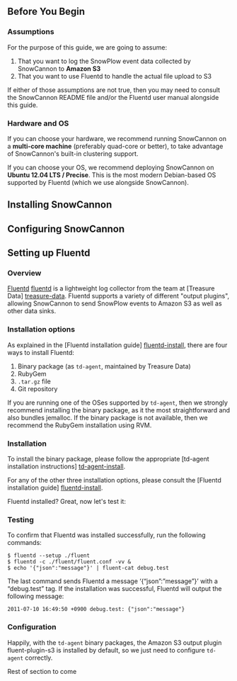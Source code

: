 ## Before You Begin

### Assumptions

For the purpose of this guide, we are going to assume:

1. That you want to log the SnowPlow event data collected by SnowCannon to **Amazon S3**
2. That you want to use Fluentd to handle the actual file upload to S3

If either of those assumptions are not true, then you may need to consult the SnowCannon README file and/or the Fluentd user manual alongside this guide.

### Hardware and OS

If you can choose your hardware, we recommend running SnowCannon on a **multi-core machine** (preferably quad-core or better), to take advantage of SnowCannon's built-in clustering support.

If you can choose your OS, we recommend deploying SnowCannon on **Ubuntu 12.04 LTS / Precise**. This is the most modern Debian-based OS supported by Fluentd (which we use alongside SnowCannon).

## Installing SnowCannon

## Configuring SnowCannon

## Setting up Fluentd

### Overview

[Fluentd] [fluentd] is a lightweight log collector from the team at [Treasure Data] [treasure-data]. Fluentd supports a variety of different "output plugins", allowing SnowCannon to send SnowPlow events to Amazon S3 as well as other data sinks.

### Installation options

As explained in the [Fluentd installation guide] [fluentd-install], there are four ways to install Fluentd:

1. Binary package (as `td-agent`, maintained by Treasure Data)
2. RubyGem
3. `.tar.gz` file
4. Git repository

If you are running one of the OSes supported by `td-agent`, then we strongly recommend installing the binary package, as it the most straightforward and also bundles jemalloc. If the binary package is not available, then we recommend the RubyGem installation using RVM.

### Installation

To install the binary package, please follow the appropriate [td-agent installation instructions] [td-agent-install].

For any of the other three installation options, please consult the [Fluentd installation guide] [fluentd-install].

Fluentd installed? Great, now let's test it:

### Testing

To confirm that Fluentd was installed successfully, run the following commands:

    $ fluentd --setup ./fluent
    $ fluentd -c ./fluent/fluent.conf -vv &
    $ echo '{"json":"message"}' | fluent-cat debug.test

The last command sends Fluentd a message ‘{“json”:”message”}’ with a “debug.test” tag. If the installation was successful, Fluentd will output the following message:

    2011-07-10 16:49:50 +0900 debug.test: {"json":"message"}

### Configuration



Happily, with the `td-agent` binary packages, the Amazon S3 output plugin fluent-plugin-s3 is installed by default, so we just need to configure `td-agent` correctly.

Rest of section to come

[fluentd]: http://fluentd.org
[treasure-data]: http://treasure-data.com
[fluentd-install]: http://fluentd.org/doc/install.html
[td-agent-install]: http://help.treasure-data.com/kb/installing-td-agent-daemon